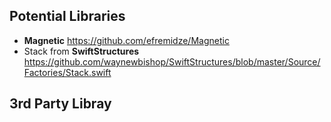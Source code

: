 ## Potential Libraries ##
* **Magnetic** https://github.com/efremidze/Magnetic   
* Stack from **SwiftStructures** https://github.com/waynewbishop/SwiftStructures/blob/master/Source/Factories/Stack.swift

## 3rd Party Libray ##
